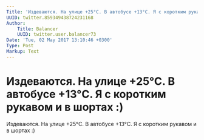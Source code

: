 ```yaml
---
Title: 'Издеваются. На улице +25°C. В автобусе +13°C. Я с коротким рукавом и в шортах :)'
UUID: twitter.859349438724231168
Author:
    Title: Balancer
    UUID: twitter.user.balancer73
Date: 'Tue, 02 May 2017 13:10:46 +0300'
Type: Post
Markup: Text
---
```


# Издеваются. На улице +25°C. В автобусе +13°C. Я с коротким рукавом и в шортах :)

Издеваются. На улице +25°C. В автобусе +13°C. Я с коротким
рукавом и в шортах :)